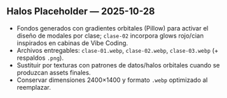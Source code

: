 ## Halos Placeholder — 2025-10-28

- Fondos generados con gradientes orbitales (Pillow) para activar el diseño de modales por clase; `clase-02` incorpora glows rojo/cian inspirados en cabinas de Vibe Coding.
- Archivos entregables: `clase-01.webp`, `clase-02.webp`, `clase-03.webp` (+ respaldos `.png`).
- Sustituir por texturas con patrones de datos/halos orbitales cuando se produzcan assets finales.
- Conservar dimensiones 2400×1400 y formato `.webp` optimizado al reemplazar.
